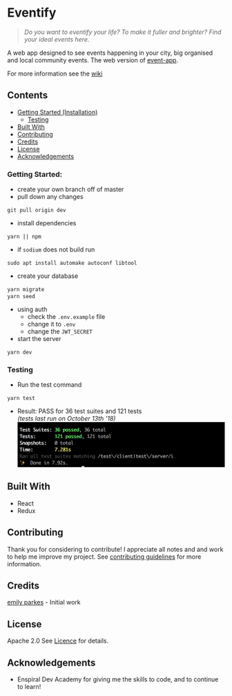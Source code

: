 # Eventify
>_Do you want to eventify your life? To make it fuller and brighter? Find your ideal events here._  

A web app designed to see events happening in your city, big organised and local community events.
The web version of [event-app](https://github.com/emilyparkes/event-app).

For more information see the [wiki](https://github.com/emilyparkes/event-web/wiki)


## Contents
- [Getting Started (Installation)](#getting-started)
  - [Testing](#testing)
- [Built With](#built-with)
- [Contributing](#contributing)
- [Credits](#credits)
- [License](#license)
- [Acknowledgements](#acknowledgements)


### Getting Started:
- create your own branch off of master
- pull down any changes
```shell
git pull origin dev
```
- install dependencies
```shell
yarn || npm
```
  - if `sodium` does not build run 
  ```shell
  sudo apt install automake autoconf libtool
  ```
- create your database
```shell
yarn migrate
yarn seed
```
- using auth
  - check the `.env.example` file
  - change it to `.env`
  - change the `JWT_SECRET`
- start the server
```shell
yarn dev
```

### Testing  
- Run the test command
```shell
yarn test
```
- Result: PASS for 36 test suites and 121 tests  
_(tests last run on October 13th '18)_  
![](server/public/images-github/tests.png)

## Built With 
- React
- Redux

## Contributing
Thank you for considering to contribute! I appreciate all notes and and work to help me improve my project.
See [contributing guidelines](https://github.com/emilyparkes/event-web/blob/master/.github/CONTRIBUTING/CONTRIBUTING.md) for more information.

## Credits
[emily parkes](https://github.com/emilyparkes) - Initial work

## License 
Apache 2.0
See [Licence]() for details.

## Acknowledgements  
 - Enspiral Dev Academy for giving me the skills to code, and to continue to learn!



